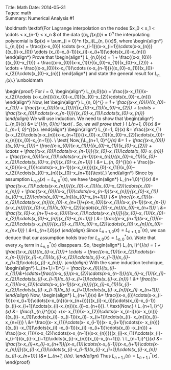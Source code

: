 Title: Math
Date:  2014-05-31  
Tages: math  
Summary:  Numerical Analysis #1  



\boldmath
\textbf{For Lagrange interpolation on the nodes $x_0 < x_1 < \cdots < x_{n-1} < x_n $ of the data $\left\{ (x_i, f(x_i))\right\}{i=0}^n$ the interpolating polynomial is $p(x) = \sum_{i  = 0}^n f(x_i)L_{n, i}(x)$, where \begin{align*}
L_{n,i}(x) = \frac{(x-x_{0}) \cdots (x-x_{i-1})(x-x_{i+1})\cdots(x-x_{n})}{(x_{i}-x_{0}) \cdots (x_{i}-x_{i-1})(x_{i}-x_{i+1})\cdots(x_{i}-x_{n})}
\end{align*}
Prove that
\begin{align*}
L_{n,0}(x) = 1 + \frac{(x-x_{0})}{(x_{0}-x_{1})} + \frac{(x-x_{0})(x-x_{1})}{(x_{0}-x_{1})(x_{0}-x_{2})} + \cdots + \frac{(x-x_{0})(x-x_{1})\cdots (x-x_{n-1})}{(x_{0}-x_{1})(x_{0}-x_{2})\cdots(x_{0}-x_{n})}
\end{align*}
and state the general result for $L_{n,i}(x)$.}
\unboldmath

\begin{proof}
For $i=0$, 
\begin{align*}
L_{n,0}(x) = \frac{(x-x_{1})(x-x_{2})\cdots (x-x_{n})}{(x_{0}-x_{1})(x_{0}-x_{2})\cdots(x_{0}-x_{n})}
\end{align*}
Now, let
\begin{align*}
L_{n, 0}^{*} = 1 + \frac{(x-x_{0})}{(x_{0}-x_{1})} + \frac{(x-x_{0})(x-x_{1})}{(x_{0}-x_{1})(x_{0}-x_{2})} + \cdots + \frac{(x-x_{0})\cdots(x-x_{n-1})}{(x_{0}-x_{1})\cdots(x_{0}-x_{n})}
\end{align*}
We will use induction.  We need to show that 
\begin{align*}
L_{n,0}(x) &= L^{*}_{n, 0}(x) \text{   . So, we will prove that }
\\ L_{n+1, 0}(x) &= L_{n+1, 0}^{*}(x).
\end{align*}
\begin{align*}
L_{n+1, 0}(x) &= \frac{(x-x_{1}(x-x_{2})\cdots(x-x_{n})(x-x_{n+1})}{(x_{0}-x_{1})(x_{0}-x_{2})\cdots(x_{0}-x_{n})(x_{0}-x_{n+1})}.
\\ \text{ Now,}\\L_{n+1, 0}^{*}(x) &= 1 + \frac{(x-x_{0})}{(x_{0}-x_{1})}+ \frac{(x-x_{0})(x-x_{1})}{(x_{0}-x_{1})(x_{0}-x_{2})} + \cdots + \frac{(x-x_{0})\cdots(x-x_{n-1})}{(x_{0}-x_{1})\cdots(x_{0}-x_{n})} + \frac{(x-x_{0})(x-x_{1})\cdots(x-x_{n-1})(x-x_{n})}{(x_{0}-x_{1})(x_{0}-x_{2})\cdots(x_{0}-x_{n})(x_{0}-x_{n+1})}
\\ &= L_{n, 0}^{*}(x) + \frac{(x-x_{0})(x-x_{1})\cdots(x-x_{n-1})(x-x_{n})}{(x_{0}-x_{1})(x_{0}-x_{2})\cdots(x_{0}-x_{n})(x_{0}-x_{n+1})}\text{.}
\end{align*}
Since by assumption $L_{n,0}(x) = L^{*}_{n, 0}(x)$, we have
\begin{align*}
L_{n+1,0}^{*}(x) &= \frac{(x-x_{1})\cdots(x-x_{n})}{(x_{0}-x_{1})(x_{0}-x_{2})\cdots(x_{0}-x_{n})} + \frac{(x-x_{0})(x-x_{1})\cdots(x-x_{n-1})(x-x_{n})}{(x_{0}-x_{1})(x_{0}-x_{2})\cdots(x_{0}-x_{n})(x_{0}-x_{n+1})}
\\ &= \frac{(x-x_{1})(x-x_{2})\cdots(x-x_{n})(x_{0}-x_{n+1})+(x-x_{0})(x-x_{1})(x-x_{n-1})(x-x_{n-1})(x-x_{n})}{(x_{0}-x_{1})(x_{0}-x_{2})\cdots(x_{0}-x_{n})(x_{0}-x_{n+1})}
\\ &= \frac{(x_{0}-x_{n+1}+x-x_{0})[(x-x_{1})\cdots(x-x_{n})]}{(x_{0}-x_{1})(x_{0}-x_{2})\cdots(x_{0}-x_{n})(x_{0}-x_{n+1})}
\\ &= \frac{(x-x_{n+1})(x-x_{1})(x-x_{2})\cdots(x-x_{n})}{(x_{0}-x_{1})(x_{0}-x_{2})\cdots(x_{0}-x_{n})(x_{0}-x_{n+1})}
\\ &=L_{n+1,0}(x)
\end{align*}
Since $L_{n+1, 0}(x) = L_{n+1,0}^{*}(x)$, we can deduce that our assumption holds true for $L_{n,0}(x) = L_{n, 0}^{*}(x)$.
\\Note that every $x_{0}$ term in $L_{n,0}^{*}(x)$ disappears.  So,
\begin{align*}
L_{n, i}^{*}(x) = 1 + \frac{(x-x_{i})}{(x_{i}-x_{1})}+ \cdots + \frac{(x-x_{1})(x-x_{2})\cdots(x-x_{n-1})}{(x_{i}-x_{1})(x_{i}-x_{2})\cdots(x_{i}-x_{i-1})(x_{i}-x_{i+1})\cdots(x_{i}-x_{n})}.
\end{align*}
With the same induction technique,
\begin{align*}
L_{n+1,i=1}^{*} = \frac{(x-x_{i})}{(x_{i}-x_{1})}&+\cdots+\frac{(x-x_{i})(x-x_{2})\cdots(x-x_{n-1})}{(x_{i}-x_{1})(x_{i}-x_{2})\cdots(x_{i}-x_{i-1})(x_{i}-x_{i+1})\cdots(x_{i}-x_{n})} 
\\  &+ \frac{(x-x_{1})(x-x_{2})\cdots(x-x_{n-1})(x-x_{n})}{(x_{i}-x_{1})(x_{i}-x_{2})\cdots(x_{i}-x_{i-1})(x_{i}-x_{i+1})\cdots(x_{i}-x_{n})(x_{i}-x_{n+1})}.
\end{align*}
Now,
\begin{align*}
L_{n+1,i}(x) &= \frac{(x-x_{i})\cdots(x-x_{i-1})(x-x_{i+1})\cdots(x-x_{n})(x-x_{n+i})}{(x_{i}-x_{i})\cdots(x_{i}-x_{i-1})(x_{i}-x_{i+1})\cdots(x_{i}-x_{n})(x_{i}-x_{n+i})}.
\\ \text{Now,}
\\ L_{n+1, i}^{*}(x) &= \frac{L_{n,i}^{*}(x) +(x- x_{1})(x- x_{2})\cdots(x- x_{n-i})(x- x_{n})}{(x_{i}- x_{1})\cdots(x_{i}- x_{i-1})(x_{i}- x_{i+1})\cdots(x_{i}- x_{n})(x_{i}- x_{n+i})}
\\ &= \frac{(x- x_{1})\cdots(x- x_{i-1})(x- x_{i+1})\cdots(x- x_{n})}{(x_{i} -x_{1})\cdots(x_{i} -x_{i-1})(x_{i} -x_{i+1})\cdots(x_{i} -x_{n})} +
\frac{(x-x_{1})(x-x_{2})\cdots(x-x_{n-1})(x-x_{n})}{(x_{i}-x_{1})\cdots(x_{i}-x_{i-1})(x_{i}-x_{i+1})\cdots(x_{i}-x_{n})(x_{i}-x_{n+1})}.
\\ L_{n+1,i}^{*}(x) &= \frac{(x-x_{i}+x_{i}-x_{n+1})[(x-x_{1})\cdots(x-x_{i-1})(x-x_{i+1})\cdots(x-x_{n})]}{(x_{i}-x_{1})\cdots(x_{i}-x_{i-1})(x_{i}-x_{i+1})\cdots(x_{i}-x_{n})(x_{i}-x_{n+1})}
\\&= L_{n+1, i}(x).
\end{align*}
Thus $L_{n+1,i}(x) = L_{n+1,i}^{*}(x)$.
\end{proof}